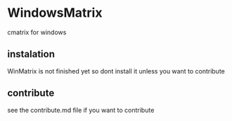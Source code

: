 # WindowsMatrix
 cmatrix for windows

## instalation
  WinMatrix is not finished yet so dont install it unless you want to contribute

## contribute
see the contribute.md file if you want to contribute

